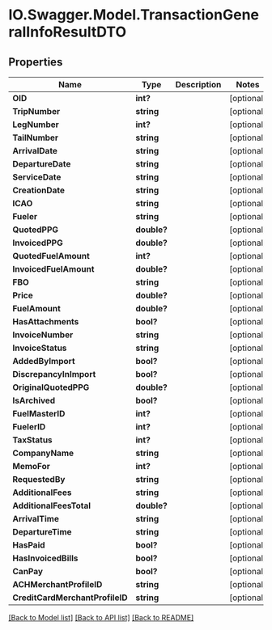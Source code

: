 # IO.Swagger.Model.TransactionGeneralInfoResultDTO
## Properties

Name | Type | Description | Notes
------------ | ------------- | ------------- | -------------
**OID** | **int?** |  | [optional] 
**TripNumber** | **string** |  | [optional] 
**LegNumber** | **int?** |  | [optional] 
**TailNumber** | **string** |  | [optional] 
**ArrivalDate** | **string** |  | [optional] 
**DepartureDate** | **string** |  | [optional] 
**ServiceDate** | **string** |  | [optional] 
**CreationDate** | **string** |  | [optional] 
**ICAO** | **string** |  | [optional] 
**Fueler** | **string** |  | [optional] 
**QuotedPPG** | **double?** |  | [optional] 
**InvoicedPPG** | **double?** |  | [optional] 
**QuotedFuelAmount** | **int?** |  | [optional] 
**InvoicedFuelAmount** | **double?** |  | [optional] 
**FBO** | **string** |  | [optional] 
**Price** | **double?** |  | [optional] 
**FuelAmount** | **double?** |  | [optional] 
**HasAttachments** | **bool?** |  | [optional] 
**InvoiceNumber** | **string** |  | [optional] 
**InvoiceStatus** | **string** |  | [optional] 
**AddedByImport** | **bool?** |  | [optional] 
**DiscrepancyInImport** | **bool?** |  | [optional] 
**OriginalQuotedPPG** | **double?** |  | [optional] 
**IsArchived** | **bool?** |  | [optional] 
**FuelMasterID** | **int?** |  | [optional] 
**FuelerID** | **int?** |  | [optional] 
**TaxStatus** | **int?** |  | [optional] 
**CompanyName** | **string** |  | [optional] 
**MemoFor** | **int?** |  | [optional] 
**RequestedBy** | **string** |  | [optional] 
**AdditionalFees** | **string** |  | [optional] 
**AdditionalFeesTotal** | **double?** |  | [optional] 
**ArrivalTime** | **string** |  | [optional] 
**DepartureTime** | **string** |  | [optional] 
**HasPaid** | **bool?** |  | [optional] 
**HasInvoicedBills** | **bool?** |  | [optional] 
**CanPay** | **bool?** |  | [optional] 
**ACHMerchantProfileID** | **string** |  | [optional] 
**CreditCardMerchantProfileID** | **string** |  | [optional] 

[[Back to Model list]](../README.md#documentation-for-models) [[Back to API list]](../README.md#documentation-for-api-endpoints) [[Back to README]](../README.md)

